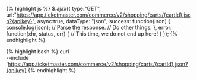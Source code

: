 {% highlight js %}
$.ajax({
  type:"GET",
  url:"https://app.ticketmaster.com/commerce/v2/shopping/carts/{cartId}.json?{apikey}",
  async:true,
  dataType: "json",
  success: function(json) {
              console.log(json);
              // Parse the response.
              // Do other things.
           },
  error: function(xhr, status, err) {
              // This time, we do not end up here!
           }
});
{% endhighlight %}

{% highlight bash %}
curl \
--include 'https://app.ticketmaster.com/commerce/v2/shopping/carts/{cartId}.json?{apikey}
{% endhighlight %}

